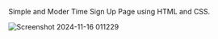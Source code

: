 Simple and Moder Time Sign Up Page using HTML and CSS.

![Screenshot 2024-11-16 011229](https://github.com/user-attachments/assets/2ff85a65-fa91-4e23-8808-683fda14f95b)
